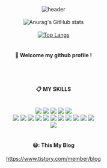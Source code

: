


<div align="center"> 

![header](https://capsule-render.vercel.app/api?type=soft&color=auto&height=150&section=header&text=Daeho%20LEE%20GitHub&fontSize=50)
  <br/>
  <br/>
  ![Anurag's GitHub stats](https://github-readme-stats.vercel.app/api?username=TaehoLEEKR&show_icons=true&theme=radical)
  <br/>
  <br/>
[![Top Langs](https://github-readme-stats.vercel.app/api/top-langs/?username=TaehoLEEKR&layout=compact)](https://github.com/TaehoLEEKR/github-readme-stats)
<br/>
  <br/>
####  🥇 Welcome my github profile !

  
 <br/>
 <br/>
  
####  :clipboard: MY SKILLS
  
 <br/>
  
<img src="https://img.shields.io/badge/JAVA-007396?style=for-the-badge&logo=Java&logoColor=white">
<img src="https://img.shields.io/badge/JavaScript-F7DF1E?style=for-the-badge&logo=JavaScript&logoColor=white">
<img src="https://img.shields.io/badge/Spring-6DB33F?style=for-the-badge&logo=Spring&logoColor=white">
<img src="https://img.shields.io/badge/HTML5-E34F26?style=for-the-badge&logo=HTML5&logoColor=white">
<img src="https://img.shields.io/badge/CSS3-1572B6?style=for-the-badge&logo=CSS3&logoColor=white"> <br>
<img src="https://img.shields.io/badge/MySQL-4479A1?style=for-the-badge&logo=MySQL&logoColor=white">
<img src="https://img.shields.io/badge/Oracle-F80000?style=for-the-badge&logo=Oracle&logoColor=white"> 
<img src="https://img.shields.io/badge/aws-232F3E?style=for-the-badge&logo=Amazon aws&logoColor=white">
<img src="https://img.shields.io/badge/Eclipse-2C2255?style=for-the-badge&logo=Eclipse%20IDE&logoColor=white">
<img src="https://img.shields.io/badge/github-181717?style=for-the-badge&logo=github&logoColor=white">
<img src="https://img.shields.io/badge/VSCode-007ACC?style=for-the-badge&logo=VisualStudioCode&logoColor=white">
<img src="https://img.shields.io/badge/Intellij-007ACC?style=for-the-badge&logo=Intellij&logoColor=white">
<img src="https://img.shields.io/badge/Python-007396?style=for-the-badge&logo=Python&logoColor=white">
<img src="https://img.shields.io/badge/MsSQL-4479A1?style=for-the-badge&logo=MSSQL&logoColor=white">
<img src="https://img.shields.io/badge/Django-6DB33F?style=for-the-badge&logo=Django&logoColor=white">
<img src="https://img.shields.io/badge/.NET-6DB33F?style=for-the-badge&logo=.NET&logoColor=white">
 <br>
<img src="https://img.shields.io/badge/WPF-6DB33F?style=for-the-badge&logo=WPF&logoColor=white">
  
 
   <br/>
   <br/>


  #### 😃: This My Blog
https://www.tistory.com/member/blog
